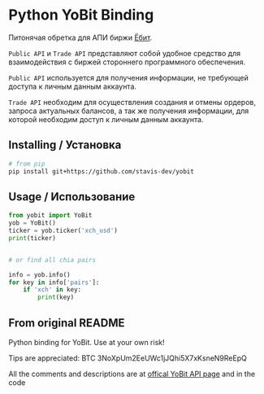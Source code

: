 # Python YoBit Binding

Питонячая обретка для АПИ биржи [Ёбит](https://yobit.net/ru/api).

`Public API` и `Trade API` представляют собой удобное средство для взаимодействия с биржей стороннего программного обеспечения.

`Public API` используется для получения информации, не требующей доступа к личным данным аккаунта.

`Trade API` необходим для осуществления создания и отмены ордеров, запроса актуальных балансов, а так же получения информации, для которой необходим доступ к личным данным аккаунта.

## Installing / Установка

```bash
# from pip
pip install git+https://github.com/stavis-dev/yobit
```

## Usage / Использование

```python
from yobit import YoBit
yob = YoBit()
ticker = yob.ticker('xch_usd')
print(ticker)


# or find all chia pairs

info = yob.info()
for key in info['pairs']:
    if 'xch' in key:
        print(key)
```

## From original README

Python binding for YoBit. Use at your own risk!

Tips are appreciated: BTC 3NoXpUm2EeUWc1jJQhi5X7xKsneN9ReEpQ

All the comments and descriptions are at [offical YoBit API page](https://yobit.net/en/api) and in the code